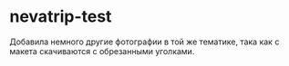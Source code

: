 # nevatrip-test

Добавила немного другие фотографии в той же тематике, така как с макета скачиваются с обрезанными уголками.
